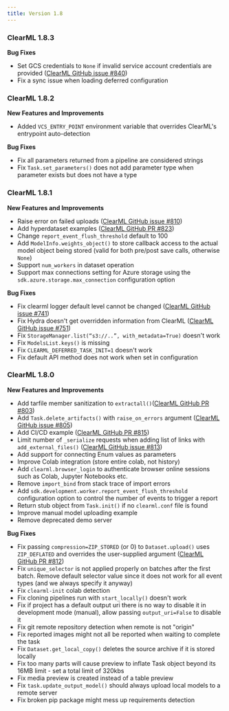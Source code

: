 ```yaml
---
title: Version 1.8
---
```


### ClearML 1.8.3

**Bug Fixes**
* Set GCS credentials to `None` if invalid service account credentials are provided ([ClearML GitHub issue #840](https://github.com/clearml/clearml/issues/840))
* Fix a sync issue when loading deferred configuration

### ClearML 1.8.2

**New Features and Improvements**
* Added `VCS_ENTRY_POINT` environment variable that overrides ClearML's entrypoint auto-detection

**Bug Fixes**
* Fix all parameters returned from a pipeline are considered strings
* Fix `Task.set_parameters()` does not add parameter type when parameter exists but does not have a type

### ClearML 1.8.1

**New Features and Improvements**
* Raise error on failed uploads ([ClearML GitHub issue #810](https://github.com/clearml/clearml/issues/819))
* Add hyperdataset examples ([ClearML GitHub PR #823](https://github.com/clearml/clearml/commit/f6b9efe54e1246adba4036c56bc6e8a0bdb99948))
* Change `report_event_flush_threshold` default to 100
* Add `ModelInfo.weights_object()` to store callback access to the actual model object being stored (valid for both 
pre/post save calls, otherwise `None`)
* Support `num_workers` in dataset operation
* Support max connections setting for Azure storage using the `sdk.azure.storage.max_connection` configuration option

**Bug Fixes**
* Fix clearml logger default level cannot be changed ([ClearML GitHub issue #741](https://github.com/clearml/clearml/issues/741))
* Fix Hydra doesn't get overridden information from ClearML ([ClearML GitHub issue #751](https://github.com/clearml/clearml/issues/751))
* Fix `StorageManager.list(“s3://..”, with_metadata=True)` doesn't work
* Fix `ModelsList.keys()` is missing
* Fix `CLEARML_DEFERRED_TASK_INIT=1` doesn't work
* Fix default API method does not work when set in configuration

### ClearML 1.8.0

**New Features and Improvements**
* Add tarfile member sanitization to `extractall()`([ClearML GitHub PR #803](https://github.com/clearml/clearml/pull/803))
* Add `Task.delete_artifacts()` with `raise_on_errors` argument ([ClearML GitHub issue #805](https://github.com/clearml/clearml/issues/805))
* Add CI/CD example ([ClearML GitHub PR #815](https://github.com/clearml/clearml/pull/815))
* Limit number of `_serialize` requests when adding list of links with `add_external_files()` ([ClearML GitHub issue #813](https://github.com/clearml/clearml/issues/813))
* Add support for connecting Enum values as parameters
* Improve Colab integration (store entire colab, not history)
* Add `clearml.browser_login` to authenticate browser online sessions such as Colab, Jupyter Notebooks etc.
* Remove `import_bind` from stack trace of import errors
* Add `sdk.development.worker.report_event_flush_threshold` configuration option to control the number of events to trigger a report
* Return stub object from `Task.init()` if no `clearml.conf` file is found
* Improve manual model uploading example
* Remove deprecated demo server

**Bug Fixes**
* Fix passing `compression=ZIP_STORED` (or 0) to `Dataset.upload()` uses `ZIP_DEFLATED` and overrides the user-supplied 
argument ([ClearML GitHub PR #812](https://github.com/clearml/clearml/pull/812))
* Fix `unique_selector` is not applied properly on batches after the first batch. Remove default selector value since 
it does not work for all event types (and we always specify it anyway)
* Fix `clearml-init` colab detection
* Fix cloning pipelines run with `start_locally()` doesn't work
* Fix if project has a default output uri there is no way to disable it in development mode (manual), allow passing 
`output_uri=False` to disable it
* Fix git remote repository detection when remote is not "origin"
* Fix reported images might not all be reported when waiting to complete the task
* Fix `Dataset.get_local_copy()` deletes the source archive if it is stored locally
* Fix too many parts will cause preview to inflate Task object beyond its 16MB limit - set a total limit of 320kbs
* Fix media preview is created instead of a table preview
* Fix `task.update_output_model()` should always upload local models to a remote server
* Fix broken pip package might mess up requirements detection